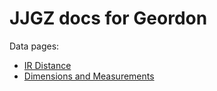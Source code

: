# JJGZ docs for Geordon

Data pages:
- [IR Distance](distance.md)
- [Dimensions and Measurements](dimensions.md)
